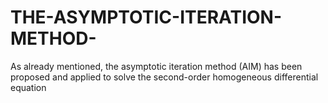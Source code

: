 # THE-ASYMPTOTIC-ITERATION-METHOD-
As already mentioned, the asymptotic iteration method (AIM) has been proposed and applied  to solve the second-order homogeneous differential equation
